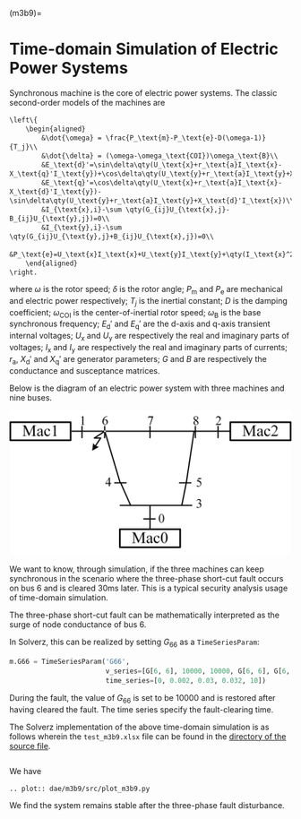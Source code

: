 (m3b9)=

# Time-domain Simulation of Electric Power Systems

Synchronous machine is the core of electric power systems. The classic second-order models of the machines are

```{math}
\left\{
    \begin{aligned}
        &\dot{\omega} = \frac{P_\text{m}-P_\text{e}-D(\omega-1)}{T_j}\\
        &\dot{\delta} = (\omega-\omega_\text{COI})\omega_\text{B}\\
        &E_\text{d}'=\sin\delta\qty(U_\text{x}+r_\text{a}I_\text{x}-X_\text{q}'I_\text{y})+\cos\delta\qty(U_\text{y}+r_\text{a}I_\text{y}+X_\text{q}'I_\text{x})\\
        &E_\text{q}'=\cos\delta\qty(U_\text{x}+r_\text{a}I_\text{x}-X_\text{d}'I_\text{y})-\sin\delta\qty(U_\text{y}+r_\text{a}I_\text{y}+X_\text{d}'I_\text{x})\\
        &I_{\text{x},i}-\sum \qty(G_{ij}U_{\text{x},j}-B_{ij}U_{\text{y},j})=0\\
        &I_{\text{y},i}-\sum \qty(G_{ij}U_{\text{y},j}+B_{ij}U_{\text{x},j})=0\\
        &P_\text{e}=U_\text{x}I_\text{x}+U_\text{y}I_\text{y}+\qty(I_\text{x}^2+I_\text{y}^2)r_\text{a}
    \end{aligned}
\right.
```
where $\omega$ is the rotor speed; $\delta$ is the rotor angle; $P_\text{m}$ and $P_\text{e}$ are mechanical and electric power respectively; $T_j$ is the inertial constant; $D$ is the damping coefficient; $\omega_\text{COI}$ is the center-of-inertial rotor speed; $\omega_\text{B}$ is the base synchronous frequency; $E_\text{d}'$ and $E_\text{q}'$ are the d-axis and q-axis transient internal voltages; $U_\text{x}$ and $U_\text{y}$ are respectively the real and imaginary parts of voltages; $I_\text{x}$ and $I_\text{y}$ are respectively the real and imaginary parts of currents; $r_\text{a}$, $X_\text{d}'$ and $X_\text{q}'$ are generator parameters; $G$ and $B$ are respectively the conductance and susceptance matrices.


Below is the diagram of an electric power system with three machines and nine buses.

![omega](fig/m3b9.png)

We want to know, through simulation, if the three machines can keep synchronous in the scenario where the three-phase short-cut fault occurs on bus 6 and is cleared 30ms later. This is a typical security analysis usage of time-domain simulation.

The three-phase short-cut fault can be mathematically interpreted as the surge of node conductance of bus 6.

In Solverz, this can be realized by setting $G_{66}$ as a `TimeSeriesParam`:

```python
m.G66 = TimeSeriesParam('G66',
                        v_series=[G[6, 6], 10000, 10000, G[6, 6], G[6, 6]],
                        time_series=[0, 0.002, 0.03, 0.032, 10])
```
During the fault, the value of $G_{66}$ is set to be 10000 and is restored after having cleared the fault. The time series specify the fault-clearing time.


The Solverz implementation of the above time-domain simulation is as follows wherein the `test_m3b9.xlsx` file can be found in the [directory of the source file](https://github.com/rzyu45/Solverz-Cookbook/tree/main/docs/source/dae/m3b9).

```{literalinclude} src/plot_m3b9.py
```

We have

```{eval-rst}
.. plot:: dae/m3b9/src/plot_m3b9.py
```

We find the system remains stable after the three-phase fault disturbance.
